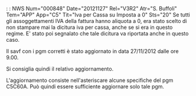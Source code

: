  :  : NWS Num="000848" Date="20121127" Rel="V3R2" Atr="S. Buffoli" Tem="APP" App="C5" Tit="Iva per Cassa su Imposta a 0" Sts="20"
Se tutti gli assoggettamenti IVA della fattura hanno aliquota a 0, era stato scelto di non stampare
mai la dicitura iva per cassa, anche se si era in questo regime.
E' stato poi segnalato che tale dicitura va riportata anche in questo caso.

Il savf con i pgm corretti è stato aggiornato in data 27/11/2012 dalle ore 9.00.

Si consiglia quindi il relativo aggiornamento.

L'aggiornamento consiste nell'asteriscare alcune specifiche del pgm C5C60A.
Può quindi essere sufficiente aggiornare solo tale pgm.

